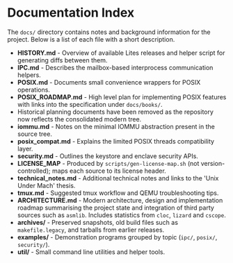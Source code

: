 # Documentation Index

The `docs/` directory contains notes and background information for the project. Below is a list of each file with a short description.

- **HISTORY.md** - Overview of available Lites releases and helper script for generating diffs between them.
- **IPC.md** - Describes the mailbox-based interprocess communication helpers.
- **POSIX.md** - Documents small convenience wrappers for POSIX operations.
- **POSIX_ROADMAP.md** - High level plan for implementing POSIX features with
  links into the specification under `docs/books/`.
- Historical planning documents have been removed as the repository now reflects the consolidated modern tree.
- **iommu.md** - Notes on the minimal IOMMU abstraction present in the source tree.
- **posix_compat.md** - Explains the limited POSIX threads compatibility layer.
- **security.md** - Outlines the keystore and enclave security APIs.
- **LICENSE_MAP** - Produced by `scripts/gen-license-map.sh` (not version-controlled); maps each source to its license header.
- **technical_notes.md** - Additional technical notes and links to the 'Unix Under Mach' thesis.
- **tmux.md** - Suggested tmux workflow and QEMU troubleshooting tips.
- **ARCHITECTURE.md** - Modern architecture, design and implementation
  roadmap summarising the project state and integration of third party
  sources such as `asmlib`. Includes statistics from `cloc`, `lizard` and
  `cscope`.
- **archives/** - Preserved snapshots, old build files such as
  `makefile.legacy`, and tarballs from earlier releases.
- **examples/** - Demonstration programs grouped by topic (`ipc/`, `posix/`,
  `security/`).
- **util/** - Small command line utilities and helper tools.
